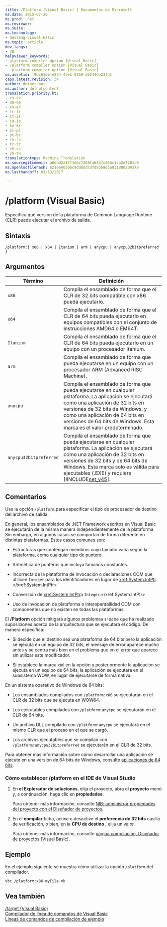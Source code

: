 ```yaml
---
title: /Platform (Visual Basic) | Documentos de Microsoft
ms.date: 2015-07-20
ms.prod: .net
ms.reviewer: 
ms.suite: 
ms.technology:
- devlang-visual-basic
ms.topic: article
dev_langs:
- VB
helpviewer_keywords:
- platform compiler option [Visual Basic]
- /platform compiler option [Visual Basic]
- -platform compiler option [Visual Basic]
ms.assetid: f9bc61e6-e854-4ae1-87b9-d6244de23fd1
caps.latest.revision: 34
author: dotnet-bot
ms.author: dotnetcontent
translation.priority.ht:
- cs-cz
- de-de
- es-es
- fr-fr
- it-it
- ja-jp
- ko-kr
- pl-pl
- pt-br
- ru-ru
- tr-tr
- zh-cn
- zh-tw
translationtype: Machine Translation
ms.sourcegitcommit: a06bd2a17f1d6c7308fa6337c866c1ca2e7281c0
ms.openlocfilehash: 6216ee056bc9dd8dd7dfd95b9d5a031880209370
ms.lasthandoff: 03/13/2017

---
```

# <a name="platform-visual-basic"></a>/platform (Visual Basic)
Especifica qué versión de la plataforma de Common Language Runtime (CLR) puede ejecutar el archivo de salida.  
  
## <a name="syntax"></a>Sintaxis  
  
```  
/platform:{ x86 | x64 | Itanium | arm | anycpu | anycpu32bitpreferred }  
```  
  
## <a name="arguments"></a>Argumentos  
  
|Término|Definición|  
|---|---|  
|`x86`|Compila el ensamblado de forma que el CLR de 32 bits compatible con x86 pueda ejecutarlo.|  
|`x64`|Compila el ensamblado de forma que el CLR de 64 bits pueda ejecutarlo en equipos compatibles con el conjunto de instrucciones AMD64 o EM64T.|  
|`Itanium`|Compila el ensamblado de forma que el CLR de 64 bits pueda ejecutarlo en un equipo con un procesador Itanium.|  
|`arm`|Compila el ensamblado de forma que pueda ejecutarse en un equipo con un procesador ARM (Advanced RISC Machine).|  
|`anycpu`|Compila el ensamblado de forma que pueda ejecutarse en cualquier plataforma. La aplicación se ejecutará como una aplicación de 32 bits en versiones de 32 bits de Windows, y como una aplicación de 64 bits en versiones de 64 bits de Windows. Esta marca es el valor predeterminado.|  
|`anycpu32bitpreferred`|Compila el ensamblado de forma que pueda ejecutarse en cualquier plataforma. La aplicación se ejecutará como una aplicación de 32 bits en versiones de 32 bits y de 64 bits de Windows. Esta marca solo es válida para ejecutables (.EXE) y requiere [!INCLUDE[net_v45](../../../csharp/language-reference/compiler-options/includes/net_v45_md.md)].|  
  
## <a name="remarks"></a>Comentarios  
 Use la opción `/platform` para especificar el tipo de procesador de destino del archivo de salida.  
  
 En general, los ensamblados de .NET Framework escritos en Visual Basic se ejecutarán de la misma manera independientemente de la plataforma. Sin embargo, en algunos casos se comportan de forma diferente en distintas plataformas. Estos casos comunes son:  
  
-   Estructuras que contengan miembros cuyo tamaño varía según la plataforma, como cualquier tipo de puntero.  
  
-   Aritmética de punteros que incluya tamaños constantes.  
  
-   Incorrecta de la plataforma de invocación o declaraciones COM que utilicen `Integer` para los identificadores en lugar de <xref:System.IntPtr>.</xref:System.IntPtr>  
  
-   Conversión de <xref:System.IntPtr>a `Integer`.</xref:System.IntPtr>  
  
-   Uso de invocación de plataforma o interoperabilidad COM con componentes que no existen en todas las plataformas.  
  
 El **/Platform** opción mitigará algunos problemas si sabe que ha realizado suposiciones acerca de la arquitectura que se ejecutará el código. De manera específica:  
  
-   Si decide que el destino sea una plataforma de 64 bits pero la aplicación se ejecuta en un equipo de 32 bits, el mensaje de error aparece mucho antes y se centra más bien en el problema que en el error que aparece sin utilizar este modificador.  
  
-   Si establece la marca `x86` en la opción y posteriormente la aplicación se ejecuta en un equipo de 64 bits, la aplicación se ejecutará en el subsistema WOW, en lugar de ejecutarse de forma nativa.  
  
 En un sistema operativo de Windows de 64 bits:  
  
-   Los ensamblados compilados con `/platform:x86` se ejecutarán en el CLR de 32 bits que se ejecuta en WOW64.  
  
-   Los ejecutables compilados con `/platform:anycpu` se ejecutarán en el CLR de 64 bits.  
  
-   Un archivo DLL compilado con `/platform:anycpu` se ejecutará en el mismo CLR que el proceso en el que se cargó.  
  
-   Los archivos ejecutables que se compilan con `/platform:anycpu32bitpreferred` se ejecutarán en el CLR de 32 bits.  
  
 Para obtener más información sobre cómo desarrollar una aplicación se ejecute en una versión de 64 bits de Windows, consulte [aplicaciones de 64 bits](https://msdn.microsoft.com/library/ms241064).  
  
### <a name="to-set-platform-in-the-visual-studio-ide"></a>Cómo establecer /platform en el IDE de Visual Studio  
  
1.  En **el Explorador de soluciones**, elija el proyecto, abra el **proyecto** menú y, a continuación, haga clic en **propiedades**.  
  
     Para obtener más información, consulte [NIB: administrar propiedades del proyecto con el Diseñador de proyectos](http://msdn.microsoft.com/en-us/983f3c18-832f-4666-afec-74b716ff3e0e).  
  
2.  En el **compilar** ficha, active o desactive el **preferencia de 32 bits** casilla de verificación, o bien, en la **CPU de destino** , elija un valor.  
  
     Para obtener más información, consulte [página compilación, Diseñador de proyectos (Visual Basic)](https://docs.microsoft.com/visualstudio/ide/reference/compile-page-project-designer-visual-basic).  
  
## <a name="example"></a>Ejemplo  
 En el ejemplo siguiente se muestra cómo utilizar la opción `/platform` del compilador.  
  
```  
vbc /platform:x86 myFile.vb  
```  
  
## <a name="see-also"></a>Vea también  
 [/target (Visual Basic)](target.md)   
 [Compilador de línea de comandos de Visual Basic](index.md)   
 [Líneas de comandos de compilación de ejemplo](sample-compilation-command-lines.md)
